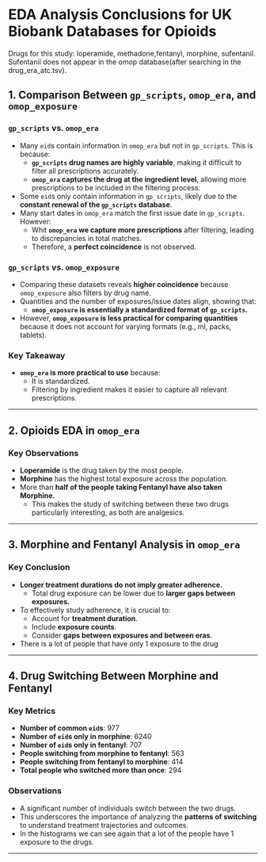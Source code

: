 # EDA Analysis Conclusions for UK Biobank Databases for Opioids
Drugs for this study: loperamide, methadone,fentanyl, morphine, sufentanil.
Sufentanil does not appear in the omop database(after searching in the drug_era_atc.tsv).

## 1. Comparison Between `gp_scripts`, `omop_era`, and `omop_exposure`

### `gp_scripts` vs. `omop_era`
- Many `eid`s contain information in `omop_era` but not in `gp_scripts`. This is because:
  - **`gp_scripts` drug names are highly variable**, making it difficult to filter all prescriptions accurately.
  - **`omop_era` captures the drug at the ingredient level**, allowing more prescriptions to be included in the filtering process.
- Some `eid`s only contain information in `gp_scripts`, likely due to the **constant renewal of the `gp_scripts` database**.
- Many start dates in `omop_era` match the first issue date in `gp_scripts`. However:
  - Whit **`omop_era` we capture more prescriptions** after filtering, leading to discrepancies in total matches.
  - Therefore, a **perfect coincidence** is not observed.

### `gp_scripts` vs. `omop_exposure`
- Comparing these datasets reveals **higher coincidence** because `omop_exposure` also filters by drug name.
- Quantities and the number of exposures/issue dates align, showing that:
  - **`omop_exposure` is essentially a standardized format of `gp_scripts`.**
- However, **`omop_exposure` is less practical for comparing quantities** because it does not account for varying formats (e.g., ml, packs, tablets).

### Key Takeaway
- **`omop_era` is more practical to use** because:
  - It is standardized.
  - Filtering by ingredient makes it easier to capture all relevant prescriptions.

---

## 2. Opioids EDA  in `omop_era`

### Key Observations
- **Loperamide** is the drug taken by the most people.
- **Morphine** has the highest total exposure across the population.
- More than **half of the people taking Fentanyl have also taken Morphine.**
  - This makes the study of switching between these two drugs particularly interesting, as both are analgesics.

---

## 3. Morphine and Fentanyl Analysis in `omop_era`

### Key Conclusion
- **Longer treatment durations do not imply greater adherence.**
  - Total drug exposure can be lower due to **larger gaps between exposures.**
- To effectively study adherence, it is crucial to:
  - Account for **treatment duration**.
  - Include **exposure counts**.
  - Consider **gaps between exposures and between eras**.
- There is a lot of people that have only 1 exposure to the drug

---

## 4. Drug Switching Between Morphine and Fentanyl

### Key Metrics
- **Number of common `eid`s**: 977
- **Number of `eid`s only in morphine**: 6240
- **Number of `eid`s only in fentanyl**: 707
- **People switching from morphine to fentanyl**: 563
- **People switching from fentanyl to morphine**: 414
- **Total people who switched more than once**: 294

### Observations
- A significant number of individuals switch between the two drugs.
- This underscores the importance of analyzing the **patterns of switching** to understand treatment trajectories and outcomes.
- In the histograms we can see again that a lot of the people have 1 exposure to the drugs.
---
